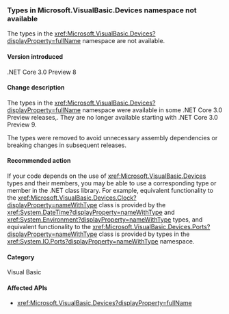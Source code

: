 ﻿### Types in Microsoft.VisualBasic.Devices namespace not available

The types in the <xref:Microsoft.VisualBasic.Devices?displayProperty=fullName> namespace are not available.

#### Version introduced

.NET Core 3.0 Preview 8

#### Change description

The types in the <xref:Microsoft.VisualBasic.Devices?displayProperty=fullName> namespace were available in some .NET Core 3.0 Preview releases,. They are no longer available starting with .NET Core 3.0 Preview 9.

The types were removed to avoid unnecessary assembly dependencies or breaking changes in subsequent releases.

#### Recommended action

If your code depends on the use of <xref:Microsoft.VisualBasic.Devices> types and their members, you may be able to use a corresponding type or member in the .NET class library. For example, equivalent functionality to the <xref:Microsoft.VisualBasic.Devices.Clock?displayProperty=nameWithType> class is provided by the <xref:System.DateTime?displayProperty=nameWithType> and <xref:System.Environment?displayProperty=nameWithType> types, and equivalent functionality to the <xref:Microsoft.VisualBasic.Devices.Ports?displayProperty=nameWithType> class is provided by types in the <xref:System.IO.Ports?displayProperty=nameWithType> namespace.

#### Category

Visual Basic

#### Affected APIs

- <xref:Microsoft.VisualBasic.Devices?displayProperty=fullName>

<!--

### Affected APIs

- `N:Microsoft.VisualBasic.Devices`

-- >


